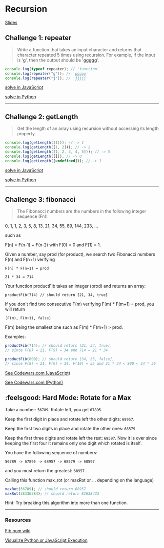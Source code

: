 # Recursion

[Slides](https://slides.com/bbyunis/coder-s-workshop)

## Challenge 1: repeater

> Write a function that takes an input character and returns that character repeated 5 times using recursion. For example, if the input is '**g**', then the output should be '**ggggg**'.

```javascript
console.log(typeof repeater); // 'function'
console.log(repeater("g")); // 'ggggg'
console.log(repeater("j")); // 'jjjjj'
```

[solve in JavaScript](https://repl.it/@andy_young/repeaterjs)

[solve in Python](https://repl.it/@andy_young/repeaterpy)

---

## Challenge 2: getLength

> Get the length of an array using recursion without accessing its length property.

```javascript
console.log(getLength([1])); // -> 1
console.log(getLength([1, 2])); // -> 2
console.log(getLength([1, 2, 3, 4, 5])); // -> 5
console.log(getLength([])); // -> 0
console.log(getLength([undefined])); // -> 1
```

[solve in JavaScript](https://repl.it/@andy_young/getLengthjs)

[solve in Python](https://repl.it/@andy_young/getLengthpy)

---

## Challenge 3: fibonacci

> The Fibonacci numbers are the numbers in the following integer sequence (Fn):

0, 1, 1, 2, 3, 5, 8, 13, 21, 34, 55, 89, 144, 233, ...

such as

F(n) = F(n-1) + F(n-2) with F(0) = 0 and F(1) = 1.

Given a number, say prod (for product), we search two Fibonacci numbers F(n) and F(n+1) verifying

`F(n) * F(n+1) = prod`

`21 * 34 = 714`

Your function productFib takes an integer (prod) and returns an array:

`productFib(714) // should return [21, 34, true]`

If you don't find two consecutive F(m) verifying F(m) \* F(m+1) = prod, you will return

`[F(m), F(m+1), false]`

F(m) being the smallest one such as F(m) \* F(m+1) > prod.

Examples:

```javascript
productFib(714); // should return [21, 34, true],
// since F(8) = 21, F(9) = 34 and 714 = 21 * 34

productFib(800); // should return [34, 55, false],
// since F(8) = 21, F(9) = 34, F(10) = 55 and 21 * 34 < 800 < 34 * 55
```
[See Codewars.com (JavaScript)](https://www.codewars.com/kata/product-of-consecutive-fib-numbers/javascript)

[See Codewars.com (Python)](https://www.codewars.com/kata/product-of-consecutive-fib-numbers/python)

## :feelsgood: Hard Mode: Rotate for a Max
Take a number: `56789`. Rotate left, you get `67895`.

Keep the first digit in place and rotate left the other digits: `68957`.

Keep the first two digits in place and rotate the other ones: `68579`.

Keep the first three digits and rotate left the rest: `68597`. Now it is over since keeping the first four it remains only one digit which rotated is itself.

You have the following sequence of numbers:

`56789 -> 67895 -> 68957 -> 68579 -> 68597`

and you must return the greatest: `68957`.

Calling this function max_rot (or maxRot or ... depending on the language)

```javascript
maxRot(56789); // should return 68957
maxRot(38336384); // should return 83638433
```

Hint: Try breaking this algorithm into more than one function.

---

### Resources

[Fib num wiki](http://en.wikipedia.org/wiki/Fibonacci_number)

[Visualize Python or JavaScript Execution](http://www.pythontutor.com/visualize.html#mode=edit)

